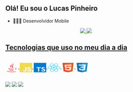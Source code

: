 ## Olá! Eu sou o Lucas Pinheiro

- 👨🏽‍💻 Desenvolvidor Mobile

<div align="center">
  <a href="https://github.com/LucasC-Pinheiro">
  
<img height="160em" src="https://github-readme-stats.vercel.app/api?username=LucasC-Pinheiro&show_icons=true&theme=dark&include_all_commits=true&count_private=true"/>
<img height="160em" src="https://github-readme-stats.vercel.app/api/top-langs/?username=LucasC-Pinheiro&layout=compact&langs_count=7&theme=dark" />
    
</div>

## Tecnologias que uso no meu dia a dia

 <div style="display: inline_block"><br>
   <img align="center" alt="Marcelo-Jv" height="30" width="40" src="https://raw.githubusercontent.com/devicons/devicon/master/icons/java/java-plain.svg">
  <img align="center" alt="Marcelo-Js" height="30" width="40" src="https://raw.githubusercontent.com/devicons/devicon/master/icons/javascript/javascript-plain.svg">
  <img align="center" alt="Marcelo-Ts" height="30" width="40" src="https://raw.githubusercontent.com/devicons/devicon/master/icons/typescript/typescript-plain.svg">
 <img align="center" alt="Marcelo-Ts" height="30" width="40" src="https://raw.githubusercontent.com/devicons/devicon/master/icons/react/react-original.svg">       
  <img align="center" alt="Marcelo-HTML" height="30" width="40" src="https://raw.githubusercontent.com/devicons/devicon/master/icons/html5/html5-original.svg">
  <img align="center" alt="Marcelo-CSS" height="30" width="40" src="https://raw.githubusercontent.com/devicons/devicon/master/icons/css3/css3-original.svg">
 </div>
  
  ##

 <div> 
  <a href="https://www.instagram.com/lukaspinheiiro/" target="_blank"><img src="https://img.shields.io/badge/-Instagram-%23E4405F?style=for-the-badge&logo=instagram&logoColor=white" target="_blank"></a>
  <a href = "pinheirotj69@gmail.com"><img src="https://img.shields.io/badge/-Gmail-%23333?style=for-the-badge&logo=gmail&logoColor=white" target="_blank"></a>
  <a href="https://www.linkedin.com/in/Lucas Pinheiro/" target="_blank"><img src="https://img.shields.io/badge/-LinkedIn-%230077B5?style=for-the-badge&logo=linkedin&logoColor=white" target="_blank"></a> 


   
